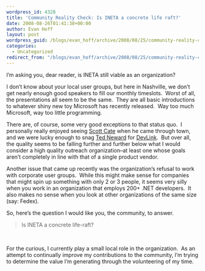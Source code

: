 ```yaml
---
wordpress_id: 4328
title: 'Community Reality Check: Is INETA a concrete life raft?'
date: 2008-08-26T01:41:38+00:00
author: Evan Hoff
layout: post
wordpress_guid: /blogs/evan_hoff/archive/2008/08/25/community-reality-check-is-ineta-a-concrete-life-raft.aspx
categories:
  - Uncategorized
redirect_from: "/blogs/evan_hoff/archive/2008/08/25/community-reality-check-is-ineta-a-concrete-life-raft.aspx/"
---
```

I&#8217;m asking you, dear reader, is INETA still viable as an organization?

I don&#8217;t know about your local user groups, but here in Nashville, we don&#8217;t get nearly enough good speakers to fill our monthly timeslots.&nbsp; Worst of all, the presentations all seem to be the same.&nbsp; They are all basic introductions to whatever shiny new toy Microsoft has recently released.&nbsp; Way too much Microsoft, way too little programming.

There are, of course, some very good exceptions to that status quo.&nbsp; I personally really enjoyed seeing <a href="http://www.scottcate.com/" target="_blank">Scott Cate</a> when he came through town, and we were lucky enough to snag <a href="http://blogs.tedneward.com/" target="_blank">Ted Neward</a> for <a href="http://www.devlink.net/" target="_blank">DevLink</a>.&nbsp; But over all, the quality seems to be falling further and further below what I would consider a high quality outreach organization&#8211;at least one whose goals aren&#8217;t completely in line with that of a single product vendor.

Another issue that came up recently was the organization&#8217;s refusal to work with corporate user groups.&nbsp; While this might make sense for companies that might spin up something with only 2 or 3 people, it seems very silly when you work in an organization that employs 200+ .NET developers.&nbsp; It also makes no sense when you look at other organizations of the same size (say: Fedex).

So, here&#8217;s the question I would like you, the community, to answer.&nbsp; 

> Is INETA a concrete life-raft?

&nbsp;

For the curious, I currently play a small local role in the organization.&nbsp; As an attempt to continually improve my contributions to the community, I&#8217;m trying to determine the value I&#8217;m generating through the volunteering of my time.